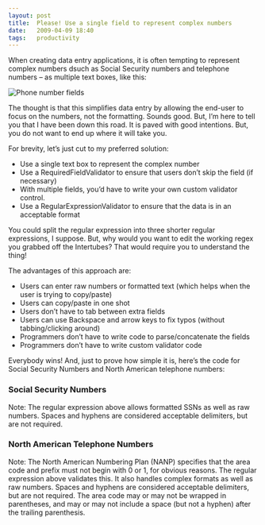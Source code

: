 ```yaml
---
layout: post
title:  Please! Use a single field to represent complex numbers
date:   2009-04-09 18:40
tags:   productivity
---
```

When creating data entry applications, it is often tempting to represent complex numbers dsuch as Social Security numbers and telephone numbers – as multiple text boxes, like this:

![Phone number fields](http://i.stack.imgur.com/HZZCm.jpg)

The thought is that this simplifies data entry by allowing the end-user to focus on the numbers, not the formatting. Sounds good. But, I’m here to tell you that I have been down this road. It is paved with good intentions. But, you do not want to end up where it will take you.

For brevity, let’s just cut to my preferred solution:

* Use a single text box to represent the complex number
* Use a RequiredFieldValidator to ensure that users don’t skip the field (if necessary)
* With multiple fields, you’d have to write your own custom validator control.
* Use a RegularExpressionValidator to ensure that the data is in an acceptable format

You could split the regular expression into three shorter regular expressions, I suppose. But, why would you want to edit the working regex you grabbed off the Intertubes? That would require you to understand the thing!

The advantages of this approach are:

* Users can enter raw numbers or formatted text (which helps when the user is trying to copy/paste)
* Users can copy/paste in one shot
* Users don’t have to tab between extra fields
* Users can use Backspace and arrow keys to fix typos (without tabbing/clicking around)
* Programmers don’t have to write code to parse/concatenate the fields
* Programmers don’t have to write custom validator code

Everybody wins! And, just to prove how simple it is, here’s the code for Social Security Numbers and North American telephone numbers:

### Social Security Numbers

<script src="https://gist.github.com/aridlehoover/db0ff107bc0fbf8afdd8.js"></script>

Note: The regular expression above allows formatted SSNs as well as raw numbers. Spaces and hyphens are considered acceptable delimiters, but are not required.

### North American Telephone Numbers

<script src="https://gist.github.com/aridlehoover/5bd0160c3aebb507cb78.js"></script>

Note: The North American Numbering Plan (NANP) specifies that the area code and prefix must not begin with 0 or 1, for obvious reasons. The regular expression above validates this. It also handles complex formats as well as raw numbers. Spaces and hyphens are considered acceptable delimiters, but are not required. The area code may or may not be wrapped in parentheses, and may or may not include a space (but not a hyphen) after the trailing parenthesis.
